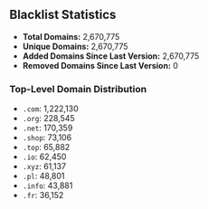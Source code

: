 ## Blacklist Statistics

- **Total Domains:** 2,670,775
- **Unique Domains:** 2,670,775
- **Added Domains Since Last Version:** 2,670,775
- **Removed Domains Since Last Version:** 0

### Top-Level Domain Distribution

-  `.com`: 1,222,130
-  `.org`: 228,545
-  `.net`: 170,359
-  `.shop`: 73,106
-  `.top`: 65,882
-  `.io`: 62,450
-  `.xyz`: 61,137
-  `.pl`: 48,801
-  `.info`: 43,881
-  `.fr`: 36,152
